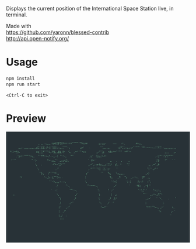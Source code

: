 Displays the current position of the International Space Station live, in terminal.

Made with  
https://github.com/yaronn/blessed-contrib  
http://api.open-notify.org/

# Usage
```{r, engine='bash', count_lines}
npm install
npm run start
```
```{r, engine='bash', count_lines}
<Ctrl-C to exit>
```

# Preview
<img src="./docs/images/preview.gif" alt="term" width="800"/>
